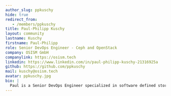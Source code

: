 ```yaml
---
author_slug: ppkuschy
hide: true
redirect_from:
   - /members/ppkuschy
title: Paul-Philipp Kuschy
layout: community
lastname: Kuschy
firstname: Paul-Philipp
role: Senior DevOps Engineer - Ceph and OpenStack
company: OSISM GmbH
companylink: https://osism.tech
linkedin: https://www.linkedin.com/in/paul-philipp-kuschy-21316925a
github: https://github.com/ppkuschy
mail: kuschy@osism.tech
avatar: ppkuschy.jpg
bio: |
  Paul is a Senior DevOps Engineer specialized in software defined storage solutions with primary focus on Ceph and ZFS. After working as system manager and software developer in a small business oriented around digital media and media production he worked as systems engineer for ISPs like STRATO AG and noris network AG. When he's not working on Ceph, OpenStack and HPC cluster solutions he spends his spare time playing guitar, refining his audio recording and mixing skills, designing light shows for bands and/or events, working as gaffer for video and photo shootings and tinkering around with all kinds of electronics.
---
```

